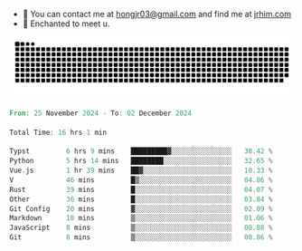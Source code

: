 - 📧 You can contact me at hongjr03@gmail.com and find me at [jrhim.com](https://jrhim.com/)
- 💜 Enchanted to meet u.

![snake_animation](https://raw.githubusercontent.com/hongjr03/hongjr03/output/github-contribution-grid-snake.svg)

<!--START_SECTION:waka-->

```rust
From: 25 November 2024 - To: 02 December 2024

Total Time: 16 hrs 1 min

Typst         6 hrs 9 mins    █████████▓░░░░░░░░░░░░░░░   38.42 %
Python        5 hrs 14 mins   ████████░░░░░░░░░░░░░░░░░   32.65 %
Vue.js        1 hr 39 mins    ██▓░░░░░░░░░░░░░░░░░░░░░░   10.33 %
V             46 mins         █▒░░░░░░░░░░░░░░░░░░░░░░░   04.86 %
Rust          39 mins         █░░░░░░░░░░░░░░░░░░░░░░░░   04.07 %
Other         36 mins         █░░░░░░░░░░░░░░░░░░░░░░░░   03.84 %
Git Config    20 mins         ▓░░░░░░░░░░░░░░░░░░░░░░░░   02.09 %
Markdown      10 mins         ▒░░░░░░░░░░░░░░░░░░░░░░░░   01.06 %
JavaScript    8 mins          ▒░░░░░░░░░░░░░░░░░░░░░░░░   00.88 %
Git           8 mins          ▒░░░░░░░░░░░░░░░░░░░░░░░░   00.86 %
```

<!--END_SECTION:waka-->
